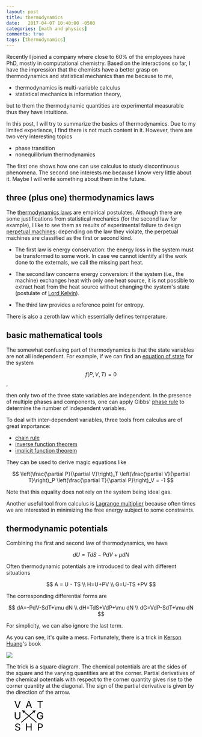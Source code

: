 ```yaml
---
layout: post
title: thermodynamics
date:   2017-04-07 10:40:00 -0500
categories: [math and physics]
comments: true
tags: [thermodynamics]
---
```


Recently I joined a company where close to 60% of the employees have PhD, mostly in computational chemistry.
Based on the interactions so far, I have the impression that the chemists have a
better grasp on thermodynamics and statistical mechanics than me
because to me,

* thermodynamics is multi-variable calculus 
* statistical mechanics is information theory,

but to them the thermodynamic quantities are experimental measurable thus
they have intuitions.

In this post, I will try to summarize the basics of thermodynamics.
Due to my limited experience, I find there is not much content in it.
However, there are two very interesting topics 

* phase transition
* nonequilibrium thermodynamics

The first one shows how one can use calculus to study discontinuous 
phenomena. The second one interests me because I know very little about it.
Maybe I will write something about them in the future.

## three (plus one) thermodynamics laws

The [thermodynamics laws](https://en.wikipedia.org/wiki/Laws_of_thermodynamics) are empirical postulates.
Although there are some justifications from statistical mechanics (for the second law for example), 
I like to see them as results of experimental failure to design [perpetual machines](https://en.wikipedia.org/wiki/Perpetual_motion):
depending on the law they violate, the perpetual machines are classified as the first or second kind. 

* The first law is energy conservation: the energy loss in the system must be transformed to some work. In case we cannot identify all the work done to the externals, we call the missing part heat.

* The second law concerns energy conversion: if the system (i.e., the machine) exchanges heat with only one heat source, it is not possible to extract heat from the heat source without changing the system's state (postulate of [Lord Kelvin](https://en.wikipedia.org/wiki/William_Thomson,_1st_Baron_Kelvin)).

* The third law provides a reference point for entropy.

There is also a zeroth law which essentially defines temperature.

## basic mathematical tools

The somewhat confusing part of thermodynamics is that the state variables are not all independent. For example, if we can find an [equation of state](https://en.wikipedia.org/wiki/Equation_of_state) for the system

$$ f(P, V, T) = 0$$, 

then only two of the three state variables are independent. 
In the presence of multiple phases and components, one can apply Gibbs' [phase rule](https://en.wikipedia.org/wiki/Phase_rule) to determine the number of independent variables.

To deal with inter-dependent variables, three tools from calculus are of great importance: 

* [chain rule](https://en.wikipedia.org/wiki/Chain_rule)
* [inverse function theorem](https://en.wikipedia.org/wiki/Inverse_function_theorem)
* [implicit function theorem](https://en.wikipedia.org/wiki/Implicit_function_theorem)

They can be used to derive magic equations like 

$$ \left(\frac{\partial P}{\partial V}\right)_T
\left(\frac{\partial V}{\partial T}\right)_P
\left(\frac{\partial T}{\partial P}\right)_V = -1 $$

Note that this equality does not rely on the system being ideal gas.

Another useful tool from calculus is [Lagrange multiplier](https://en.wikipedia.org/wiki/Lagrange_multiplier) because often times we are interested in minimizing the free energy subject to some constraints.

## thermodynamic potentials

Combining the first and second law of thermodynamics, we have 

$$ dU = TdS - PdV + \mu dN $$

Often thermodynamic potentials are introduced to deal with different situations

$$ A = U - TS \\ H=U+PV \\ G=U-TS +PV $$

The corresponding differential forms are

$$ dA=-PdV-SdT+\mu dN \\ dH=TdS+VdP+\mu dN \\ dG=VdP-SdT+\mu dN $$

For simplicity, we can also ignore the last term.

As you can see, it's quite a mess. Fortunately, there is a trick in [Kerson Huang](https://en.wikipedia.org/wiki/Kerson_Huang)'s book

<a href="https://www.amazon.com/gp/product/0471815187/ref=as_li_tl?ie=UTF8&camp=1789&creative=9325&creativeASIN=0471815187&linkCode=as2&tag=nosarthur2016-20&linkId=01a45bc6b594cf81108b98b687543082" target="_blank"><img border="0" src="//ws-na.amazon-adsystem.com/widgets/q?_encoding=UTF8&MarketPlace=US&ASIN=0471815187&ServiceVersion=20070822&ID=AsinImage&WS=1&Format=_SL250_&tag=nosarthur2016-20" ></a><img src="//ir-na.amazon-adsystem.com/e/ir?t=nosarthur2016-20&l=am2&o=1&a=0471815187" width="1" height="1" border="0" alt="" style="border:none !important; margin:0px !important;" />

The trick is a square diagram. The chemical potentials are at the sides of the square and the varying quantities are at the corner.
Partial derivatives of
the chemical potentials with respect to the corner quantity gives rise to the
corner quantity at the diagonal. The sign of the partial derivative is given by
the direction of the arrow.

<svg width='105' height='90'> 
  <defs>
      <marker id="arrow" viewBox="0 -5 10 10" markerWidth="4" markerHeight="4" refx="5" refy="0" orient="auto" markerUnits="strokeWidth">
      <path d="M0,-5 L10,0 L0,5" />
      </marker>
  </defs>
<text x='30' y='20' text-anchor='middle' font-size='26'> V </text>
<text x='60' y='20' text-anchor='middle' font-size='26'> A </text>
<text x='90' y='20' text-anchor='middle' font-size='26'> T </text>
    <line x1="80" y1="58" x2="45" y2="28" stroke="#000" stroke-width="2" marker-end="url(#arrow)" />
<text x='30' y='50' text-anchor='middle' font-size='26'> U </text>
<text x='90' y='50' text-anchor='middle' font-size='26'> G </text>
    <line x1="40" y1="58" x2="75" y2="28" stroke="#000" stroke-width="2" marker-end="url(#arrow)" />
<text x='30' y='80' text-anchor='middle' font-size='26'> S </text>
<text x='60' y='80' text-anchor='middle' font-size='26'> H </text>
<text x='90' y='80' text-anchor='middle' font-size='26'> P </text>
</svg>



